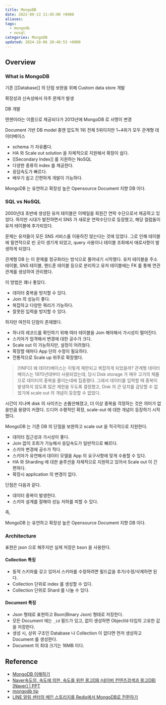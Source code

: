 ```yaml
---
title: MongoDB
date: 2022-09-13 11:45:00 +0900
aliases: 
tags:
  - mongodb
  - nosql
categories: MongoDB
updated: 2024-10-06 20:48:53 +0900
---
```


## Overview

### What is MongoDB

기존 [[Database]] 의 단점 보완을 위해 Custom data store 개발

확장성과 신속성에서 자주 문제가 발생

DB 개발

텐젠이라는 이름으로 제공되다가 2013년에 MongoDB 로 사명이 변경

Document 기반 DB model 중엔 압도적 1위 전체 5위이지만 1~4위가 모두 관계형 데이터베이스

- schema 가 자유롭다.
- HA 와 Scale out solution 을 자체적으로 지원해서 확장이 쉽다.
- [[Secondary Index]] 를 지원하는 NoSQL
- 다양한 종류의 index 를 제공한다.
- 응답속도가 빠르다.
- 배우기 쉽고 간편하게 개발이 가능하다.

MongoDB 는 유연하고 확장성 높은 Opensource Document 지향 DB 이다.

### SQL vs NoSQL

2000년대 초반에 생성된 유저 테이블은 이메일을 회원간 연락 수단으로서 제공하고 있었다. 하지만 시대가 발전하면서 SNS 가 새로운 연락수단으로 등장했고, 해당 컬럼들이 유저 테이블에 추가되었다.

문제는 유저들이 모든 SNS 서비스를 이용하진 않는다는 것에 있었다. 그로 인해 테이블에 필연적으로 빈 곳이 생기게 되었고, query 사용이나 테이블 조회에서 애로사항이 발생하게 되었다.

관계형 DB 는 이 문제를 정규화라는 방식으로 풀어내기 시작했다. 유저 테이블을 주소 테이블, SNS 테이블, 핸드폰 테이블 등으로 분리하고 유저 테이블에는 FK 를 통해 연관관계를 생성하여 관리했다.

이 방법은 꽤나 좋았다.

- 데이터 중복을 방지할 수 있다.
- Join 의 성능이 좋다.
- 복잡하고 다양한 쿼리가 가능하다.
- 잘못된 입력을 방지할 수 있다.

하지만 여전히 단점이 존재했다.

- 하나의 레코드를 확인하기 위해 여러 테이블을 Join 해야해서 가시성이 떨어진다.
- 스키마가 엄격해서 변경에 대한 공수가 크다.
- Scale out 이 가능하지만, 설정이 어려웠다.
- 확장할 때마다 App 단의 수정이 필요하다.
- 전통적으로 Scale up 위주로 확장했다.

> [!INFO] 왜 데이터베이스는 이렇게 제한되고 복잡하게 되었을까?
> 관계형 데이터베이스는 1970년대부터 사용되었는데, 당시 Disk storage 가 매우 고가의 제품으로 데이터의 중복을 줄이는데에 집중했다. 그래서 데이터를 입력할 때 중복이 발생하지 않도록 많은 제한을 두도록 결정했고, Disk 의 큰 덩치를 감당할 수 없었기에 scale out 의 개념이 등장할 수 없었다.

시간이 지나며 disk 의 사이즈는 손톱만해졌고, 더 이상 중복을 걱정하는 것은 의미가 없을만큼 용량이 커졌다. 드디어 수평적인 확장, scale-out 에 대한 개념이 등장하기 시작했다.

MongoDB 는 기존 DB 의 단점을 보완하고 scale out 을 적극적으로 지원한다.

- 데이터 접근성과 가시성이 좋다.
- Join 없이 조회가 가능해서 응답속도가 일반적으로 빠르다.
- 스키마 변경에 공수가 적다.
- 스키마가 유연해서 데이터 모델을 App 의 요구사항에 맞게 수용할 수 있다.
- HA 와 Sharding 에 대한 솔루션을 자체적으로 지원하고 있어서 Scale out 이 간편하다.
- 확장시 application 의 변경이 없다.

단점은 다음과 같다.

- 데이터 중복이 발생한다.
- 스키마 설계를 잘해야 성능 저하를 피할 수 있다.

즉,

MongoDB 는 유연하고 확장성 높은 Opensource Document 지향 DB 이다.

### Architecture

표현은 json 으로 해주지만 실제 저장은 bson 을 사용한다.

#### Collection 특징

- 동적 스키마를 갖고 있어서 스키마를 수정하려면 필드값을 추가/수정/삭제하면 된다.
- Collection 단위로 index 를 생성할 수 있다.
- Collection 단위로 Shard 를 나눌 수 있다.

#### Document 특징

- Json 형태로 표현하고 Bson(Binary Json) 형태로 저장한다.
- 모든 Document 에는 `_id` 필드가 있고, 없이 생성하면 ObjectId 타입의 고유한 값을 저장한다.
- 생성 시, 상위 구조인 Database 나 Collection 이 없다면 먼저 생성하고 Document 를 생성한다.
- Document 의 최대 크기는 16MB 이다.

## Reference

- [MongoDB 이해하기](https://kciter.so/posts/about-mongodb)
- [Naver속도의, 속도에 의한, 속도를 위한 몽고DB (네이버 컨텐츠검색과 몽고DB) \[Naver\] | PPT](https://www.slideshare.net/slideshow/naver-db-db-naver/172660008#7)
- [mongodb tip](https://jacking75.github.io/choiheungbae/%EB%AC%B8%EC%84%9C/%EC%9B%94%EA%B0%84%2010%EC%96%B5%20PV%EB%A5%BC%20%EC%A7%80%EC%A7%80%ED%95%98%EA%B8%B0%20%EC%9C%84%ED%95%9C%20MongoDB%20Tip.pdf)
- [LINE 알림 센터의 메인 스토리지를 Redis에서 MongoDB로 전환하기](https://engineering.linecorp.com/ko/blog/LINE-integrated-notification-center-from-redis-to-mongodb)